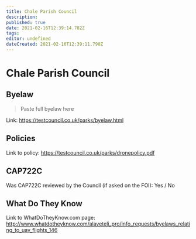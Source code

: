 ```yaml
---
title: Chale Parish Council
description: 
published: true
date: 2021-02-16T12:39:14.782Z
tags: 
editor: undefined
dateCreated: 2021-02-16T12:39:11.790Z
---
```


# Chale Parish Council


## Byelaw
> Paste full byelaw here

Link:
https://testcouncil.co.uk/parks/byelaw.html

## Policies
Link to policy:
https://testcouncil.co.uk/parks/dronepolicy.pdf

## CAP722C

Was CAP722C reviewed by the Council (if asked on the FOI): Yes / No

## What Do They Know

Link to WhatDoTheyKnow.com page:
http://www.whatdotheyknow.com/alaveteli_pro/info_requests/byelaws_relating_to_uav_flights_146

